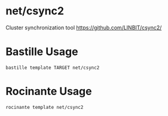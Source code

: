# net/csync2
Cluster synchronization tool
https://github.com/LINBIT/csync2/

# Bastille Usage
```shell
bastille template TARGET net/csync2
```

# Rocinante Usage
```shell
rocinante template net/csync2
```
